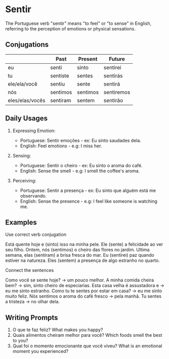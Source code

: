 # Sentir

The Portuguese verb "sentir" means "to feel" or "to sense" in English, referring to the perception of emotions or physical sensations.

## Conjugations

|                 | Past     | Present  | Future     |
| --------------- | -------- | -------- | ---------- |
| eu              | senti    | sinto    | sentirei   |
| tu              | sentiste | sentes   | sentirás   |
| ele/ela/você    | sentiu   | sente    | sentirá    |
| nós             | sentimos | sentimos | sentiremos |
| eles/elas/vocês | sentiram | sentem   | sentirão   |

## Daily Usages

1. Expressing Emotion:

   - Portuguese: Sentir emoções - ex: Eu sinto saudades dela.
   - English: Feel emotions - e.g: I miss her.

2. Sensing:

   - Portuguese: Sentir o cheiro - ex: Eu sinto o aroma do café.
   - English: Sense the smell - e.g: I smell the coffee's aroma.

3. Perceiving:

   - Portuguese: Sentir a presença - ex: Eu sinto que alguém está me observando.
   - English: Sense the presence - e.g: I feel like someone is watching me.

## Examples

Use correct verb conjugation

Está quente hoje e (sinto) isso na minha pele.
Ele (sente) a felicidade ao ver seu filho.
Ontem, nós (sentimos) o cheiro das flores no jardim.
Ultima semana, elas (sentiram) a brisa fresca do mar.
Eu (sentirei) paz quando estiver na natureza.
Eles (sentem) a presença de algo estranho no quarto.

Connect the sentences

Como você se sente hoje? -> um pouco melhor.
A minha comida cheira bem? -> sim, sinto cheiro de especiarias.
Esta casa velha é assustadora e -> eu me sinto estranho.
Como tu te sentes por estar em casa? -> eu me sinto muito feliz.
Nós sentimos o aroma do café fresco -> pela manhã.
Tu sentes a tristeza -> no olhar dela.

## Writing Prompts

1. O que te faz feliz? What makes you happy?
2. Quais alimentos cheiram melhor para você? Which foods smell the best to you?
3. Qual foi o momento emocionante que você viveu? What is an emotional moment you experienced?
